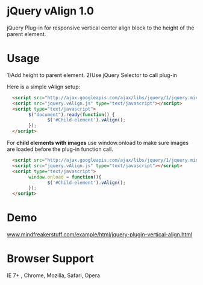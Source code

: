jQuery vAlign 1.0
==================

jQuery Plug-in for responsive vertical center align block to the height of the parent element.

Usage
===== 

1)Add height to parent element. 
2)Use jQuery Selector to call plug-in

Here is a simple vAlign setup:

```html
  <script src="http://ajax.googleapis.com/ajax/libs/jquery/1/jquery.min.js" type="text/javascript"></script>
  <script src="jquery.vAlign.js" type="text/javascript"></script>
  <script type="text/javascript">
        $("document").ready(function() {
               $('#Child-element').vAlign();	    
        });
  </script>
```


For <strong>child elements with images </strong> use window.onload to make sure images are loaded before the plug-in function call.

```html
  <script src="http://ajax.googleapis.com/ajax/libs/jquery/1/jquery.min.js" type="text/javascript"></script>
  <script src="jquery.vAlign.js" type="text/javascript"></script>
  <script type="text/javascript">
        window.onload = function(){
               $('#Child-element').vAlign();      
        });
  </script>
```

Demo 
==================
www.mindfreakerstuff.com/example/html/jquery-plugin-vertical-align.html


Browser Support
==================
IE 7+ , Chrome, Mozilla, Safari, Opera 

